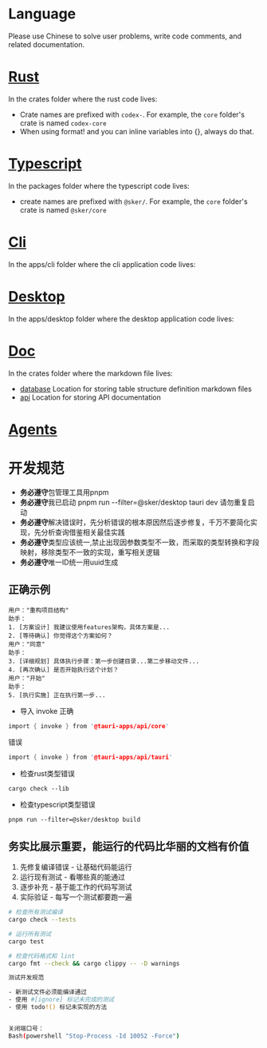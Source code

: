 
# Language

Please use Chinese to solve user problems, write code comments, and related documentation.

# [Rust](/crates)

In the crates folder where the rust code lives:

- Crate names are prefixed with `codex-`. For example, the `core` folder's crate is named `codex-core`
- When using format! and you can inline variables into {}, always do that.

# [Typescript](/packages)

In the packages folder where the typescript code lives:

- create names are prefixed with `@sker/`. For example, the `core` folder's crate is named `@sker/core`

# [Cli](/apps/cli)

In the apps/cli folder where the cli application code lives:

# [Desktop](/apps/desktop)

In the apps/desktop folder where the desktop application code lives:

# [Doc](/docs)

In the crates folder where the markdown file lives:

- [database](/docs/databases) Location for storing table structure definition markdown files
- [api](/docs/apis) Location for storing API documentation

# [Agents](/.claude/agents)



# 开发规范

- **务必遵守**包管理工具用pnpm
- **务必遵守**我已启动 pnpm run --filter=@sker/desktop tauri dev 请勿重复启动
- **务必遵守**解决错误时，先分析错误的根本原因然后逐步修复，千万不要简化实现，先分析查询借鉴相关最佳实践
- **务必遵守**类型应该统一,禁止出现因参数类型不一致，而采取的类型转换和字段映射，移除类型不一致的实现，重写相关逻辑
- **务必遵守**唯一ID统一用uuid生成


## 正确示例
```
用户："重构项目结构"
助手：
1. [方案设计] 我建议使用features架构，具体方案是...
2. [等待确认] 你觉得这个方案如何？
用户："同意"
助手：
3. [详细规划] 具体执行步骤：第一步创建目录...第二步移动文件...
4. [再次确认] 是否开始执行这个计划？
用户："开始"
助手：
5. [执行实施] 正在执行第一步...
```


- 导入 invoke
正确
```rs
import { invoke } from '@tauri-apps/api/core'
```
错误
```rs
import { invoke } from '@tauri-apps/api/tauri'
```

- 检查rust类型错误

```
cargo check --lib
```

- 检查typescript类型错误

```
pnpm run --filter=@sker/desktop build
```



## 务实比展示重要，能运行的代码比华丽的文档有价值

1. 先修复编译错误 - 让基础代码能运行
2. 运行现有测试 - 看哪些真的能通过
3. 逐步补充 - 基于能工作的代码写测试
4. 实际验证 - 每写一个测试都要跑一遍


  ```bash
  # 检查所有测试编译
  cargo check --tests

  # 运行所有测试
  cargo test

  # 检查代码格式和 lint
  cargo fmt --check && cargo clippy -- -D warnings

  测试开发规范

  - 新测试文件必须能编译通过
  - 使用 #[ignore] 标记未完成的测试
  - 使用 todo!() 标记未实现的方法


  关闭端口号：
  Bash(powershell "Stop-Process -Id 10052 -Force")